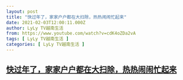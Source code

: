 ```yaml
---
layout: post
title: "快过年了，家家户户都在大扫除，热热闹闹忙起来"
date: 2021-02-03T12:00:11.000Z
author: LyLy TV越南生活
from: https://www.youtube.com/watch?v=cdK4oZDa2vA
tags: [ LyLy TV越南生活 ]
categories: [ LyLy TV越南生活 ]
---
```

<!--1612353611000-->
[快过年了，家家户户都在大扫除，热热闹闹忙起来](https://www.youtube.com/watch?v=cdK4oZDa2vA)
------

<div>

</div>
